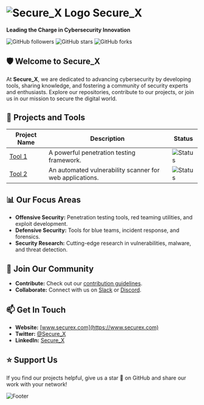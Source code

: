 # ![Secure_X Logo](https://drive.google.com/file/d/1Ho7VYGSSNgIDr5xnApvVEJHgT9QqgqXK/view?usp=drive_link) Secure_X
**Leading the Charge in Cybersecurity Innovation**

![GitHub followers](https://img.shields.io/github/followers/Secure-X-comm?style=social)
![GitHub stars](https://img.shields.io/github/stars/Secure-X-comm?style=social)
![GitHub forks](https://img.shields.io/github/forks/Secure-X-comm?style=social)

## 🛡️ Welcome to Secure_X
At **Secure_X**, we are dedicated to advancing cybersecurity by developing tools, sharing knowledge, and fostering a community of security experts and enthusiasts. Explore our repositories, contribute to our projects, or join us in our mission to secure the digital world.

## 🚀 Projects and Tools
| Project Name | Description | Status |
| ------------ | ----------- | ------ |
| [Tool 1](https://github.com/Secure_X/tool1) | A powerful penetration testing framework. | ![Status](https://img.shields.io/badge/status-active-brightgreen) |
| [Tool 2](https://github.com/Secure_X/tool2) | An automated vulnerability scanner for web applications. | ![Status](https://img.shields.io/badge/status-in%20development-yellow) |

## 📊 Our Focus Areas
- **Offensive Security:** Penetration testing tools, red teaming utilities, and exploit development.
- **Defensive Security:** Tools for blue teams, incident response, and forensics.
- **Security Research:** Cutting-edge research in vulnerabilities, malware, and threat detection.

## 👥 Join Our Community
- **Contribute:** Check out our [contribution guidelines](https://github.com/Secure_X/contributing).
- **Collaborate:** Connect with us on [Slack](https://slack.securex.com) or [Discord](https://discord.securex.com).

## 📫 Get In Touch
- **Website:** [www.securex.com](https://www.securex.com)
- **Twitter:** [@Secure_X](https://twitter.com/Secure_X)
- **LinkedIn:** [Secure_X](https://linkedin.com/company/Secure_X)

## ⭐ Support Us
If you find our projects helpful, give us a star 🌟 on GitHub and share our work with your network!

![Footer](https://example.com/footer_image.png)
